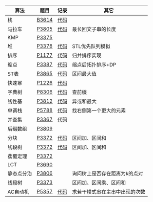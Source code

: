 | 算法 | 题目 | 记录 | 其它 |
|-------|--------|--------|--------|
| 栈 | [B3614](https://www.luogu.com.cn/problem/B3614) | [代码](https://www.luogu.com.cn/record/163586545) | |
| 马拉车 | [P3805](https://www.luogu.com.cn/problem/P3805)  | [代码](https://www.luogu.com.cn/record/163591250) | 最长回文子串的长度 |
| KMP | [P3375](https://www.luogu.com.cn/problem/P3375) | | |
| 堆 | [P3378](https://www.luogu.com.cn/problem/P3378) | [代码](https://www.luogu.com.cn/record/163592425) | STL优先队列模拟 |
| 排序 | [P1177](https://www.luogu.com.cn/problem/P1177) | [代码](https://www.luogu.com.cn/record/163593839) | 归并排序实现 |
| 缩点 | [P3387](https://www.luogu.com.cn/problem/P3387) | [代码](https://www.luogu.com.cn/record/124300900) | 缩点后拓扑排序+DP |
| ST表 | [P3865](https://www.luogu.com.cn/problem/P3865) | [代码](https://www.luogu.com.cn/record/124004599) | 区间最大值 |
| 快速幂 | [P1226](https://www.luogu.com.cn/problem/P1226) | [代码](https://www.luogu.com.cn/record/163595933) | |
| 字典树 | [P8306](https://www.luogu.com.cn/problem/P8306) | [代码](https://www.luogu.com.cn/record/124108179) | 查前缀 |
| 线性基 | [P3812](https://www.luogu.com.cn/problem/P3812) | [代码](https://www.luogu.com.cn/record/125099701) | 异或和最大 |
| 单调栈 | [P5788](https://www.luogu.com.cn/problem/P5788) | [代码](https://www.luogu.com.cn/record/163597631) | 找右侧第一个更大的元素 |
| 并查集 | [P3367](https://www.luogu.com.cn/problem/P3367) | [代码](https://www.luogu.com.cn/record/163598081) | |
| 后缀数组 | [P3809](https://www.luogu.com.cn/problem/P3809) | | |
| 分块 | [P3372](https://www.luogu.com.cn/problem/P3372) | [代码](https://www.luogu.com.cn/record/124661732) | 区间加、区间和 |
| 线段树 | [P3372](https://www.luogu.com.cn/problem/P3372) | [代码](https://www.luogu.com.cn/record/86823146) | 区间加、区间和 |
| 裴蜀定理 | [P3372](https://www.luogu.com.cn/problem/P3372) | | |
| LCT | [P3690](https://www.luogu.com.cn/problem/P3690) | | |
| 静态点分治 | [P3806](https://www.luogu.com.cn/problem/P3806) | | 询问树上是否存在距离为k的点对 |
| 线段树 | [P3373](https://www.luogu.com.cn/problem/P3373) | | 区间加、区间乘、区间和 |
| AC自动机 | [P5357](https://www.luogu.com.cn/problem/P5357) | [代码](https://www.luogu.com.cn/record/158359824) | 求若干模式串在主串中出现的次数 |


